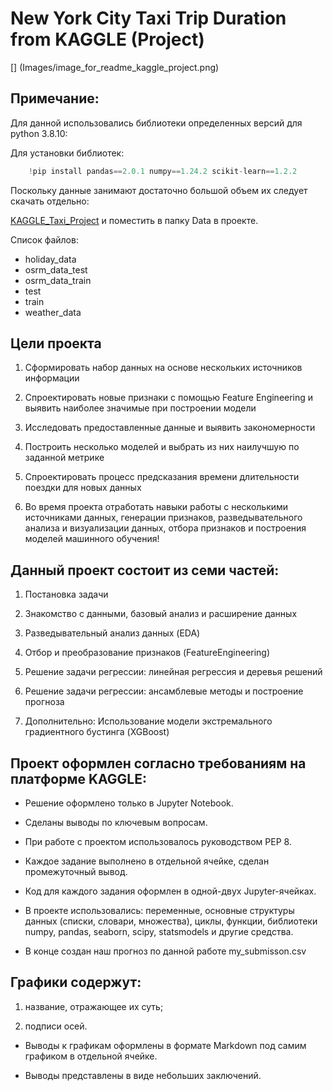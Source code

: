 # New York City Taxi Trip Duration from KAGGLE (Project)
[] (Images/image_for_readme_kaggle_project.png)

## Примечание:
Для данной использовались библиотеки определенных версий для python 3.8.10:

Для установки библиотек:

```python
    !pip install pandas==2.0.1 numpy==1.24.2 scikit-learn==1.2.2
```

Поскольку данные занимают достаточно большой объем их следует скачать отдельно:

[KAGGLE_Taxi_Project](https://disk.yandex.ru/d/jHJxaq3sf47cwg) и поместить в папку Data в проекте.

Список файлов:

- holiday_data
- osrm_data_test
- osrm_data_train
- test
- train
- weather_data

## Цели проекта

1. Сформировать набор данных на основе нескольких источников информации

2. Спроектировать новые признаки с помощью Feature Engineering и выявить наиболее значимые при построении модели

3. Исследовать предоставленные данные и выявить закономерности

4. Построить несколько моделей и выбрать из них наилучшую по заданной метрике

5. Спроектировать процесс предсказания времени длительности поездки для новых данных

6. Во время проекта отработать навыки работы с несколькими источниками данных, генерации признаков, разведывательного анализа и визуализации данных, отбора признаков и построения моделей машинного обучения!

## Данный проект состоит из семи частей:

1. Постановка задачи

2. Знакомство с данными, базовый анализ и расширение данных

3. Разведывательный анализ данных (EDA)

4. Отбор и преобразование признаков (FeatureEngineering)

5. Решение задачи регрессии: линейная регрессия и деревья решений

6. Решение задачи регрессии: ансамблевые методы и построение прогноза

7. Дополнительно: Использование модели экстремального градиентного бустинга (XGBoost)

## Проект оформлен согласно требованиям на платформе KAGGLE:

- Решение оформлено только в Jupyter Notebook.

- Cделаны выводы по ключевым вопросам.

- При работе с проектом использовалось руководством PEP 8.

- Каждое задание выполнено в отдельной ячейке, сделан промежуточный вывод.

- Код для каждого задания оформлен в одной-двух Jupyter-ячейках.

- В проекте использовались: переменные, основные структуры данных (списки, словари, множества), циклы, функции, библиотеки numpy, pandas, seaborn, scipy, statsmodels и другие средства.

- В конце создан наш прогноз по данной работе my_submisson.csv

## Графики содержут: 

1. название, отражающее их суть;

2. подписи осей.

- Выводы к графикам оформлены в формате Markdown под самим графиком в отдельной ячейке.

- Выводы представлены в виде небольших заключений.
